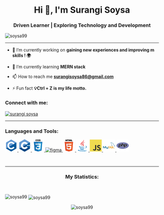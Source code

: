 <h1 align="center">Hi 👋, I'm Surangi Soysa</h1>
<h3 align="center">Driven Learner | Exploring Technology and Development</h3>

<p align="left"> <img src="https://komarev.com/ghpvc/?username=soysa99&label=Profile%20views&color=0e75b6&style=flat" alt="soysa99" /> </p>

---

- 🔭 I’m currently working on **gaining new experiences and improving m skills ! 🌍**

- 🌱 I’m currently learning **MERN stack**

- 📫 How to reach me **surangisoysa86@gmail.com**

- ⚡ Fun fact **💡Ctrl + Z is my life motto.**


  

<h3 align="left">Connect with me:</h3>
<p align="left">
<a href="https://linkedin.com/in/surangi soysa" target="blank"><img align="center" src="https://raw.githubusercontent.com/rahuldkjain/github-profile-readme-generator/master/src/images/icons/Social/linked-in-alt.svg" alt="surangi soysa" height="30" width="40" /></a>
</p>


---

<h3 align="left">Languages and Tools:</h3>
<p align="left"> <a href="https://www.cprogramming.com/" target="_blank" rel="noreferrer"> <img src="https://raw.githubusercontent.com/devicons/devicon/master/icons/c/c-original.svg" alt="c" width="40" height="40"/> </a> <a href="https://www.w3schools.com/cpp/" target="_blank" rel="noreferrer"> <img src="https://raw.githubusercontent.com/devicons/devicon/master/icons/cplusplus/cplusplus-original.svg" alt="cplusplus" width="40" height="40"/> </a> <a href="https://www.w3schools.com/css/" target="_blank" rel="noreferrer"> <img src="https://raw.githubusercontent.com/devicons/devicon/master/icons/css3/css3-original-wordmark.svg" alt="css3" width="40" height="40"/> </a> <a href="https://www.figma.com/" target="_blank" rel="noreferrer"> <img src="https://www.vectorlogo.zone/logos/figma/figma-icon.svg" alt="figma" width="40" height="40"/> </a> <a href="https://www.w3.org/html/" target="_blank" rel="noreferrer"> <img src="https://raw.githubusercontent.com/devicons/devicon/master/icons/html5/html5-original-wordmark.svg" alt="html5" width="40" height="40"/> </a> <a href="https://www.java.com" target="_blank" rel="noreferrer"> <img src="https://raw.githubusercontent.com/devicons/devicon/master/icons/java/java-original.svg" alt="java" width="40" height="40"/> </a> <a href="https://developer.mozilla.org/en-US/docs/Web/JavaScript" target="_blank" rel="noreferrer"> <img src="https://raw.githubusercontent.com/devicons/devicon/master/icons/javascript/javascript-original.svg" alt="javascript" width="40" height="40"/> </a> <a href="https://www.mysql.com/" target="_blank" rel="noreferrer"> <img src="https://raw.githubusercontent.com/devicons/devicon/master/icons/mysql/mysql-original-wordmark.svg" alt="mysql" width="40" height="40"/> </a> <a href="https://www.php.net" target="_blank" rel="noreferrer"> <img src="https://raw.githubusercontent.com/devicons/devicon/master/icons/php/php-original.svg" alt="php" width="40" height="40"/> </a> </p><br>



---

<h3 align="center">My Statistics:</h3><br>


  

<p>&nbsp;<img align="center" src="https://github-readme-stats.vercel.app/api?username=soysa99&show_icons=true&locale=en" alt="soysa99" /> <img align="left" src="https://github-readme-stats.vercel.app/api/top-langs?username=soysa99&show_icons=true&locale=en&layout=compact" alt="soysa99" /></p>

<p  align="center"><img align="center" src="https://github-readme-streak-stats.herokuapp.com/?user=soysa99&" alt="soysa99" /></p>
